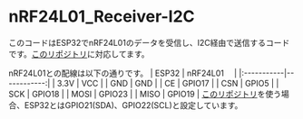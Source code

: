 # nRF24L01_Receiver-I2C
このコードはESP32でnRF24L01のデータを受信し、I2C経由で送信するコードです。[このリポジトリ](https://github.com/TatsuyaM2667/ESP32_I2C_SpreadSheet)に対応してます。

nRF24L01との配線は以下の通りです。
| ESP32      | nRF24L01　  |
|:-----------|------------:|
|   3.3V     |  VCC        | 
|   GND      |  GND        | 
|   CE       |  GPIO17     | 
|   CSN      |  GPIO5      | 
|   SCK      |  GPIO18     | 
|   MOSI     |  GPIO23     | 
|   MISO     |  GPIO19     |
[このリポジトリ](https://github.com/TatsuyaM2667/ESP32_I2C_SpreadSheet)を使う場合、ESP32とはGPIO21(SDA)、GPIO22(SCL)と設定しています。
